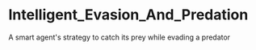 # Intelligent_Evasion_And_Predation
A smart agent's strategy to catch its prey while evading a predator
